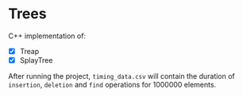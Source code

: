 # Trees

C++ implementation of:

- [x] Treap
- [x] SplayTree

After running the project, `timing_data.csv` will contain the duration of `insertion`, `deletion` and `find` operations for 1000000 elements.
